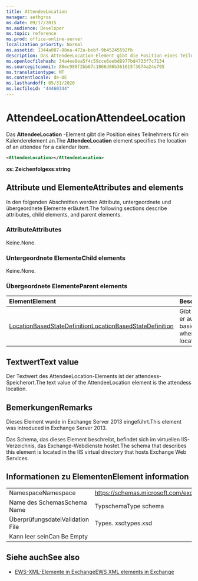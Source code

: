 ```yaml
---
title: AttendeeLocation
manager: sethgros
ms.date: 09/17/2015
ms.audience: Developer
ms.topic: reference
ms.prod: office-online-server
localization_priority: Normal
ms.assetid: 1344a087-88ea-472a-bebf-9b45245592fb
description: Das AttendeeLocation-Element gibt die Position eines Teilnehmers für ein Kalenderelement an.
ms.openlocfilehash: 34a4ee8ea5f4c59cce6eebd8977bd4733f7c7134
ms.sourcegitcommit: 88ec988f2bb67c1866d06b361615f3674a24e795
ms.translationtype: MT
ms.contentlocale: de-DE
ms.lasthandoff: 05/31/2020
ms.locfileid: "44460344"
---
```

# <a name="attendeelocation"></a><span data-ttu-id="c7c5a-103">AttendeeLocation</span><span class="sxs-lookup"><span data-stu-id="c7c5a-103">AttendeeLocation</span></span>

<span data-ttu-id="c7c5a-104">Das **AttendeeLocation** -Element gibt die Position eines Teilnehmers für ein Kalenderelement an.</span><span class="sxs-lookup"><span data-stu-id="c7c5a-104">The **AttendeeLocation** element specifies the location of an attendee for a calendar item.</span></span> 
  
```XML
<AttendeeLocation></AttendeeLocation>
```

 <span data-ttu-id="c7c5a-105">**xs: Zeichenfolge**</span><span class="sxs-lookup"><span data-stu-id="c7c5a-105">**xs:string**</span></span>
## <a name="attributes-and-elements"></a><span data-ttu-id="c7c5a-106">Attribute und Elemente</span><span class="sxs-lookup"><span data-stu-id="c7c5a-106">Attributes and elements</span></span>

<span data-ttu-id="c7c5a-107">In den folgenden Abschnitten werden Attribute, untergeordnete und übergeordnete Elemente erläutert.</span><span class="sxs-lookup"><span data-stu-id="c7c5a-107">The following sections describe attributes, child elements, and parent elements.</span></span>
  
### <a name="attributes"></a><span data-ttu-id="c7c5a-108">Attribute</span><span class="sxs-lookup"><span data-stu-id="c7c5a-108">Attributes</span></span>

<span data-ttu-id="c7c5a-109">Keine.</span><span class="sxs-lookup"><span data-stu-id="c7c5a-109">None.</span></span>
  
### <a name="child-elements"></a><span data-ttu-id="c7c5a-110">Untergeordnete Elemente</span><span class="sxs-lookup"><span data-stu-id="c7c5a-110">Child elements</span></span>

<span data-ttu-id="c7c5a-111">Keine.</span><span class="sxs-lookup"><span data-stu-id="c7c5a-111">None.</span></span>
  
### <a name="parent-elements"></a><span data-ttu-id="c7c5a-112">Übergeordnete Elemente</span><span class="sxs-lookup"><span data-stu-id="c7c5a-112">Parent elements</span></span>

|<span data-ttu-id="c7c5a-113">**Element**</span><span class="sxs-lookup"><span data-stu-id="c7c5a-113">**Element**</span></span>|<span data-ttu-id="c7c5a-114">**Beschreibung**</span><span class="sxs-lookup"><span data-stu-id="c7c5a-114">**Description**</span></span>|
|:-----|:-----|
|[<span data-ttu-id="c7c5a-115">LocationBasedStateDefinition</span><span class="sxs-lookup"><span data-stu-id="c7c5a-115">LocationBasedStateDefinition</span></span>](locationbasedstatedefinition.md) <br/> |<span data-ttu-id="c7c5a-116">Gibt den Status an, wenn er auf dem Standort basiert.</span><span class="sxs-lookup"><span data-stu-id="c7c5a-116">Specifies the state when it is based on location.</span></span>  <br/> |
   
## <a name="text-value"></a><span data-ttu-id="c7c5a-117">Textwert</span><span class="sxs-lookup"><span data-stu-id="c7c5a-117">Text value</span></span>

<span data-ttu-id="c7c5a-118">Der Textwert des AttendeeLocation-Elements ist der attendess-Speicherort.</span><span class="sxs-lookup"><span data-stu-id="c7c5a-118">The text value of the AttendeeLocation element is the attendess location.</span></span>
  
## <a name="remarks"></a><span data-ttu-id="c7c5a-119">Bemerkungen</span><span class="sxs-lookup"><span data-stu-id="c7c5a-119">Remarks</span></span>

<span data-ttu-id="c7c5a-120">Dieses Element wurde in Exchange Server 2013 eingeführt.</span><span class="sxs-lookup"><span data-stu-id="c7c5a-120">This element was introduced in Exchange Server 2013.</span></span>
  
<span data-ttu-id="c7c5a-121">Das Schema, das dieses Element beschreibt, befindet sich im virtuellen IIS-Verzeichnis, das Exchange-Webdienste hostet.</span><span class="sxs-lookup"><span data-stu-id="c7c5a-121">The schema that describes this element is located in the IIS virtual directory that hosts Exchange Web Services.</span></span>
  
## <a name="element-information"></a><span data-ttu-id="c7c5a-122">Informationen zu Elementen</span><span class="sxs-lookup"><span data-stu-id="c7c5a-122">Element information</span></span>

|||
|:-----|:-----|
|<span data-ttu-id="c7c5a-123">Namespace</span><span class="sxs-lookup"><span data-stu-id="c7c5a-123">Namespace</span></span>  <br/> |https://schemas.microsoft.com/exchange/services/2006/types  <br/> |
|<span data-ttu-id="c7c5a-124">Name des Schemas</span><span class="sxs-lookup"><span data-stu-id="c7c5a-124">Schema Name</span></span>  <br/> |<span data-ttu-id="c7c5a-125">Typschema</span><span class="sxs-lookup"><span data-stu-id="c7c5a-125">Type schema</span></span>  <br/> |
|<span data-ttu-id="c7c5a-126">Überprüfungsdatei</span><span class="sxs-lookup"><span data-stu-id="c7c5a-126">Validation File</span></span>  <br/> |<span data-ttu-id="c7c5a-127">Types. xsd</span><span class="sxs-lookup"><span data-stu-id="c7c5a-127">types.xsd</span></span>  <br/> |
|<span data-ttu-id="c7c5a-128">Kann leer sein</span><span class="sxs-lookup"><span data-stu-id="c7c5a-128">Can Be Empty</span></span>  <br/> ||
   
## <a name="see-also"></a><span data-ttu-id="c7c5a-129">Siehe auch</span><span class="sxs-lookup"><span data-stu-id="c7c5a-129">See also</span></span>

- [<span data-ttu-id="c7c5a-130">EWS-XML-Elemente in Exchange</span><span class="sxs-lookup"><span data-stu-id="c7c5a-130">EWS XML elements in Exchange</span></span>](ews-xml-elements-in-exchange.md)

